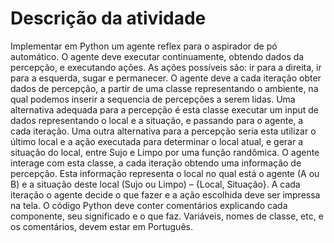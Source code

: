 # Descrição da atividade
Implementar em Python um agente reflex para o aspirador de pó automático. O agente deve executar continuamente, obtendo dados da percepção, e executando ações. As ações possíveis são: ir para a direita, ir para a esquerda, sugar e permanecer. O agente deve a cada iteração obter dados de percepção, a partir de uma classe representando o ambiente, na qual podemos inserir a sequencia de percepções a serem lidas. Uma alternativa adequada para a percepção é esta classe executar um input de dados representando o local e a situação, e passando para o agente, a cada iteração. Uma outra alternativa para a percepção seria esta utilizar o último local e a ação executada para determinar o local atual, e gerar a situação do local, entre Sujo e Limpo por uma função randômica. O agente interage com esta classe, a cada iteração obtendo uma informação de percepção. Esta informação representa o local no qual está o agente (A ou B) e a situação deste local (Sujo ou Limpo) – {Local, Situação}. A cada iteração o agente decide o que fazer e a ação escolhida deve ser impressa na tela.
O código Python deve conter comentários explicando cada componente, seu significado e o que faz. Variáveis, nomes de classe, etc, e os comentários, devem estar em Português.